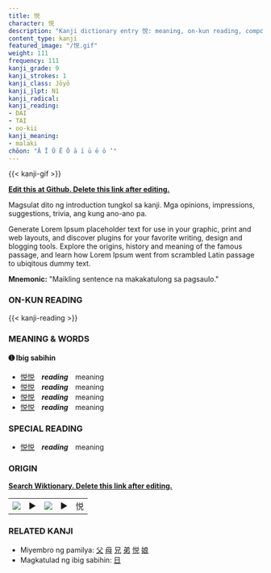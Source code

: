 ```yaml
---
title: 悦
character: 悦
description: "Kanji dictionary entry 悦: meaning, on-kun reading, compounds, origin, related kanji"
content_type: kanji
featured_image: "/悦.gif"
weight: 111
frequency: 111
kanji_grade: 9
kanji_strokes: 1
kanji_class: Jōyō
kanji_jlpt: N1
kanji_radical: 
kanji_reading: 
- DAI
- TAI
- oo-kii
kanji_meaning:
- malaki
chōon: "Ā Ī Ū Ē Ō ā ī ū ē ō ’"
---
```

[//]: # (Don't edit the line below. Kanji animated GIF code is automatically generated.)
{{< kanji-gif >}}

[//]: # (Edit below this line.)

**[Edit this at Github. Delete this link after editing.](https://github.com/tim0g/tim/tree/main/content/kanji/悦/index.md)**

Magsulat dito ng introduction tungkol sa kanji. Mga opinions, impressions, suggestions, trivia, ang kung ano-ano pa.

Generate Lorem Ipsum placeholder text for use in your graphic, print and web layouts, and discover plugins for your favorite writing, design and blogging tools. Explore the origins, history and meaning of the famous passage, and learn how Lorem Ipsum went from scrambled Latin passage to ubiqitous dummy text.
 
**Mnemonic:** "Maikling sentence na makakatulong sa pagsaulo."

### ON-KUN READING

[//]: # (Don't edit the line below. ON-KUN READING code is automatically generated.)
{{< kanji-reading >}}

### MEANING & WORDS

#### ➊ **Ibig sabihin**
  - [悦](../悦)[悦](../悦)　***reading***　meaning
  - [悦](../悦)[悦](../悦)　***reading***　meaning
  - [悦](../悦)[悦](../悦)　***reading***　meaning
  - [悦](../悦)[悦](../悦)　***reading***　meaning

### SPECIAL READING
  - [悦](../悦)[悦](../悦)　***reading***　meaning

### ORIGIN

**[Search Wiktionary. Delete this link after editing.](https://wiktionary.org/wiki/悦)**
<table class="kanji-table"><tr><td>
<img src="60px-悦-bronze.svg.png">
</td><td>▶</td><td>
<img src="60px-悦-oracle.svg.png">
</td><td>▶</td>
<td class="kanji-origin">悦</td>
</tr></table>

### RELATED KANJI
- Miyembro ng pamilya: [父](../父) [母](../母) [兄](../兄) [弟](../弟) [悦](../悦) [娘](../娘)
- Magkatulad ng ibig sabihin: [日](../日)
